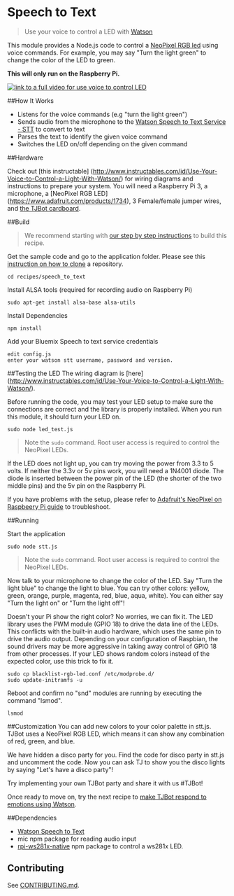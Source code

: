 # Speech to Text
> Use your voice to control a LED with [Watson](https://www.ibm.com/watson/developercloud/speech-to-text.html)

This module provides a Node.js code to control a [NeoPixel RGB led](https://www.adafruit.com/product/1938) using voice commands. For example, you may say "Turn the light green" to change the color of the LED to green.

**This will only run on the Raspberry Pi.**

[![link to a full video for use voice to control LED](https://img.youtube.com/vi/zfxXvW0HfoA/0.jpg)](https://www.youtube.com/watch?v=zfxXvW0HfoA)

##How It Works
- Listens for the voice commands (e.g "turn the light green")
- Sends audio from the microphone to the [Watson Speech to Text Service - STT](https://www.ibm.com/watson/developercloud/speech-to-text.html) to convert to text
- Parses the text to identify the given voice command
- Switches the LED on/off depending on the given command

##Hardware

Check out [this instructable] (http://www.instructables.com/id/Use-Your-Voice-to-Control-a-Light-With-Watson/) for wiring diagrams and instructions to prepare your system. You will need a Raspberry Pi 3, a microphone, a [NeoPixel RGB LED] (https://www.adafruit.com/products/1734), 3 Female/female jumper wires, and [the TJBot cardboard](http://ibm.biz/mytjbot).

##Build
> We recommend starting with [our step by step instructions](http://www.instructables.com/id/Use-Your-Voice-to-Control-a-Light-With-Watson/) to build this recipe.

Get the sample code and go to the application folder.  Please see this [instruction on how to clone](https://help.github.com/articles/cloning-a-repository/) a repository.

    cd recipes/speech_to_text

Install ALSA tools (required for recording audio on Raspberry Pi)

    sudo apt-get install alsa-base alsa-utils

Install Dependencies

    npm install

Add your Bluemix Speech to text service credentials

    edit config.js
    enter your watson stt username, password and version.

##Testing the LED
The wiring diagram is [here] (http://www.instructables.com/id/Use-Your-Voice-to-Control-a-Light-With-Watson/).

Before running the code, you may test your LED setup to make sure the connections are correct and the library is properly installed. When you run this module, it should turn your LED on.

    sudo node led_test.js

> Note the `sudo` command. Root user access is required to control the NeoPixel LEDs.

If the LED does not light up, you can try moving the power from 3.3 to 5 volts.  If neither the 3.3v or 5v pins work, you will need a 1N4001 diode.  The diode is inserted between the power pin of the LED (the shorter of the two middle pins) and the 5v pin on the Raspberry Pi.

If you have problems with the setup, please refer to [Adafruit's NeoPixel on Raspbeery Pi guide](https://learn.adafruit.com/neopixels-on-raspberry-pi/overview) to troubleshoot.

##Running

Start the application

    sudo node stt.js   

> Note the `sudo` command. Root user access is required to control the NeoPixel LEDs.

Now talk to your microphone to change the color of the LED.
Say  "Turn the light blue" to change the light to blue. You can try other colors: yellow, green, orange, purple, magenta, red, blue, aqua, white). You can either say "Turn the light on" or "Turn the light off"!

Doesn't your Pi show the right color? No worries, we can fix it.
The LED library uses the PWM module (GPIO 18) to drive the data line of the LEDs. This conflicts with the built-in audio hardware, which uses the same pin to drive the audio output. Depending on your configuration of Raspbian, the sound drivers may be more aggressive in taking away control of GPIO 18 from other processes. If your LED shows random colors instead of the expected color, use this trick to fix it.

    sudo cp blacklist-rgb-led.conf /etc/modprobe.d/
    sudo update-initramfs -u

Reboot and confirm no "snd" modules are running by executing the command "lsmod".

    lsmod    

##Customization
You can add new colors to your color palette in stt.js. TJBot uses a NeoPixel RGB LED, which means it can show any combination of red, green, and blue.

We have hidden a disco party for you. Find the code for disco party in stt.js and uncomment the code. Now you can ask TJ to show you the disco lights by saying "Let's have a disco party"!

Try implementing your own TJBot party and share it with us #TJBot!

Once ready to move on, try the next recipe to [make TJBot respond to emotions using Watson](../sentiment_analysis).

##Dependencies

- [Watson Speech to Text](https://www.ibm.com/watson/developercloud/speech-to-text.html)
- mic npm package for reading audio input
- [rpi-ws281x-native](https://github.com/beyondscreen/node-rpi-ws281x-native) npm package to control a ws281x LED.

## Contributing
See [CONTRIBUTING.md](../../CONTRIBUTING.md).
